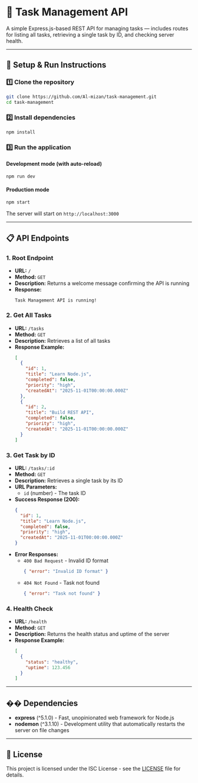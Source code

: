 # 🧠 Task Management API

A simple Express.js-based REST API for managing tasks — includes routes for listing all tasks, retrieving a single task by ID, and checking server health.

---

## 🚀 Setup & Run Instructions

### 1️⃣ Clone the repository
```bash
git clone https://github.com/Al-mizan/task-management.git
cd task-management
```

### 2️⃣ Install dependencies
```bash
npm install
```

### 3️⃣ Run the application

#### Development mode (with auto-reload)
```bash
npm run dev
```

#### Production mode
```bash
npm start
```

The server will start on `http://localhost:3000`

---

## 📋 API Endpoints

### 1. **Root Endpoint**
- **URL:** `/`
- **Method:** `GET`
- **Description:** Returns a welcome message confirming the API is running
- **Response:**
  ```
  Task Management API is running!
  ```

### 2. **Get All Tasks**
- **URL:** `/tasks`
- **Method:** `GET`
- **Description:** Retrieves a list of all tasks
- **Response Example:**
  ```json
  [
    {
      "id": 1,
      "title": "Learn Node.js",
      "completed": false,
      "priority": "high",
      "createdAt": "2025-11-01T00:00:00.000Z"
    },
    {
      "id": 2,
      "title": "Build REST API",
      "completed": false,
      "priority": "high",
      "createdAt": "2025-11-01T00:00:00.000Z"
    }
  ]
  ```

### 3. **Get Task by ID**
- **URL:** `/tasks/:id`
- **Method:** `GET`
- **Description:** Retrieves a single task by its ID
- **URL Parameters:**
  - `id` (number) - The task ID
- **Success Response (200):**
  ```json
  {
    "id": 1,
    "title": "Learn Node.js",
    "completed": false,
    "priority": "high",
    "createdAt": "2025-11-01T00:00:00.000Z"
  }
  ```
- **Error Responses:**
  - `400 Bad Request` - Invalid ID format
    ```json
    { "error": "Invalid ID format" }
    ```
  - `404 Not Found` - Task not found
    ```json
    { "error": "Task not found" }
    ```

### 4. **Health Check**
- **URL:** `/health`
- **Method:** `GET`
- **Description:** Returns the health status and uptime of the server
- **Response Example:**
  ```json
  [
    {
      "status": "healthy",
      "uptime": 123.456
    }
  ]
  ```

---

## �� Dependencies

- **express** (^5.1.0) - Fast, unopinionated web framework for Node.js
- **nodemon** (^3.1.10) - Development utility that automatically restarts the server on file changes

---

## 📝 License

This project is licensed under the ISC License - see the [LICENSE](LICENSE) file for details.

